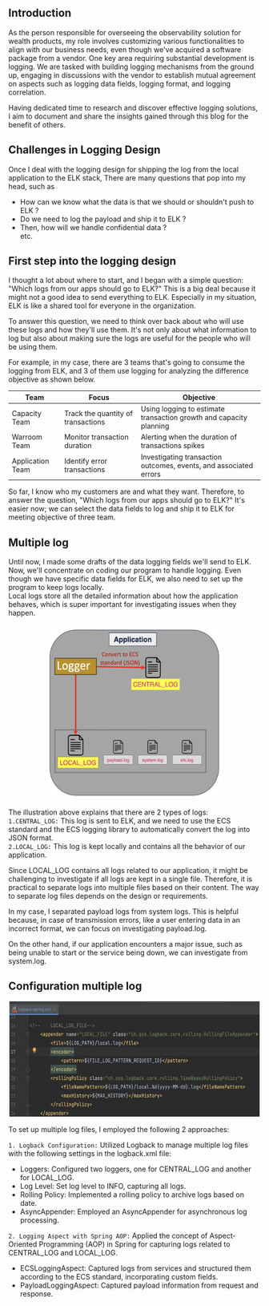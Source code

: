 ## Introduction
As the person responsible for overseeing the observability solution for wealth products, my role involves customizing various functionalities to align with our business needs, even though we've acquired a software package from a vendor. One key area requiring substantial development is logging. We are tasked with building logging mechanisms from the ground up, engaging in discussions with the vendor to establish mutual agreement on aspects such as logging data fields, logging format, and logging correlation. 

Having dedicated time to research and discover effective logging solutions, I aim to document and share the insights gained through this blog for the benefit of others.

## Challenges in Logging Design 
Once I deal with the logging design for shipping the log from the local application to the ELK stack, There are many questions that pop into my head, such as
* How can we know what the data is that we should or shouldn't push to ELK ?
* Do we need to log the payload and ship it to ELK ?
* Then, how will we handle confidential data ?\
etc.

## First step into the logging design
I thought a lot about where to start, and I began with a simple question: "Which logs from our apps should go to ELK?" This is a big deal because it might not a good idea to send everything to ELK. Especially in my situation, ELK is like a shared tool for everyone in the organization.

To answer this question, we need to think over back about who will use these logs and how they'll use them. It's not only about what information to log but also about making sure the logs are useful for the people who will be using them.

For example, in my case, there are 3 teams that's going to consume the logging from ELK, and 3 of them use logging for analyzing the difference objective as shown below.


| Team            | Focus                                      | Objective                                               |
|-----------------|--------------------------------------------|---------------------------------------------------------|
| Capacity Team   | Track the quantity of transactions          | Using logging to estimate transaction growth and capacity planning  |
| Warroom Team    | Monitor transaction duration               | Alerting when the duration of transactions spikes        |
| Application Team| Identify error transactions                 | Investigating transaction outcomes, events, and associated errors |


So far, I know who my customers are and what they want. Therefore, to answer the question, "Which logs from our apps should go to ELK?" It's easier now; we can select the data fields to log and ship it to ELK for meeting objective of three team.

## Multiple log
Until now, I made some drafts of the data logging fields we'll send to ELK. Now, we'll concentrate on coding our program to handle logging. Even though we have specific data fields for ELK, we also need to set up the program to keep logs locally.\
Local logs store all the detailed information about how the application behaves, which is super important for investigating issues when they happen.

<p align="center">
  <img src="images/multiple-log.png" alt="image description" width="350" height="350">
</p>

The illustration above explains that there are 2 types of logs:\
`1.CENTRAL_LOG:` This log is sent to ELK, and we need to use the ECS standard and the ECS logging library to automatically convert the log into JSON format.\
`2.LOCAL_LOG:` This log is kept locally and contains all the behavior of our application.

Since LOCAL_LOG contains all logs related to our application, it might be challenging to investigate if all logs are kept in a single file. Therefore, it is practical to separate logs into multiple files based on their content. The way to separate log files depends on the design or requirements.

In my case, I separated payload logs from system logs. This is helpful because, in case of transmission errors, like a user entering data in an incorrect format, we can focus on investigating payload.log.

On the other hand, if our application encounters a major issue, such as being unable to start or the service being down, we can investigate from system.log.


## Configuration multiple log 

<p align="center">
  <img src="images/logback-example.png" alt="image description" width="500" height="230">
</p>
To set up multiple log files, I employed the following 2 approaches:

`1. Logback Configuration:` Utilized Logback to manage multiple log files with the following settings in the logback.xml file:
* Loggers: Configured two loggers, one for CENTRAL_LOG and another for LOCAL_LOG.
* Log Level: Set log level to INFO, capturing all logs.
* Rolling Policy: Implemented a rolling policy to archive logs based on date.
* AsyncAppender: Employed an AsyncAppender for asynchronous log processing.

`2. Logging Aspect with Spring AOP:` Applied the concept of Aspect-Oriented Programming (AOP) in Spring for capturing logs related to CENTRAL_LOG and LOCAL_LOG.
* ECSLoggingAspect: Captured logs from services and structured them according to the ECS standard, incorporating custom fields.
* PayloadLoggingAspect: Captured payload information from request and response.
